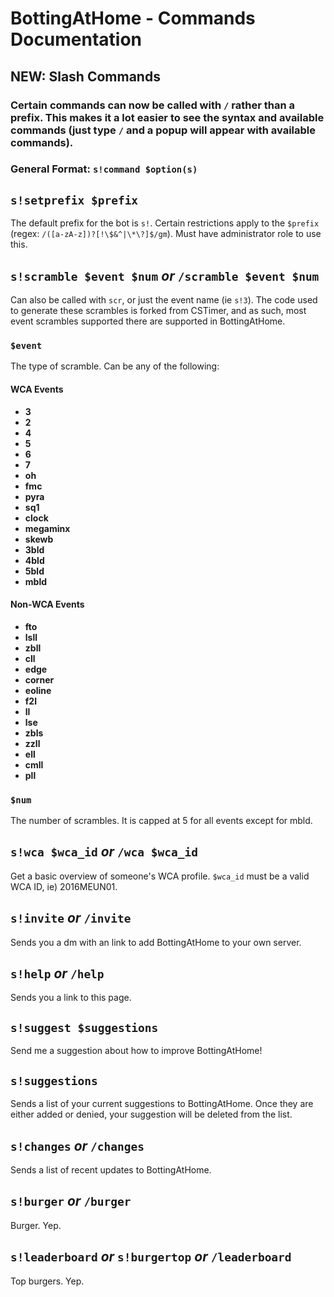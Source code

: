 # BottingAtHome - Commands Documentation

## NEW: Slash Commands
### Certain commands can now be called with `/` rather than a prefix. This makes it a lot easier to see the syntax and available commands (just type `/` and a popup will appear with available commands). 

### General Format: `s!command $option(s)`
## `s!setprefix $prefix`
The default prefix for the bot is `s!`. Certain restrictions apply to the `$prefix` (regex: `/([a-zA-z])?[!\$&^|\*\?]$/gm`). Must have administrator role to use this.


## `s!scramble $event $num` *or* `/scramble $event $num`

Can also be called with `scr`, or just the event name (ie `s!3`). The code used to generate these scrambles is forked from CSTimer, and as such, most event scrambles supported there are supported in BottingAtHome.

### `$event`

The type of scramble. Can be any of the following: 

#### WCA Events
- **3**
- **2**
- **4**
- **5**
- **6**
- **7**
- **oh**
- **fmc**
- **pyra**
- **sq1**
- **clock**
- **megaminx**
- **skewb**
- **3bld**
- **4bld**
- **5bld**
- **mbld**

#### Non-WCA Events
- **fto**
- **lsll**
- **zbll**
- **cll**
- **edge**
- **corner**
- **eoline**
- **f2l**
- **ll**
- **lse**
- **zbls**
- **zzll**
- **ell**
- **cmll**
- **pll**

### `$num`

The number of scrambles. It is capped at 5 for all events except for mbld.

## `s!wca $wca_id` *or* `/wca $wca_id`

Get a basic overview of someone's WCA profile. `$wca_id` must be a valid WCA ID, ie) 2016MEUN01.

## `s!invite` *or* `/invite`

Sends you a dm with an link to add BottingAtHome to your own server.

## `s!help` *or* `/help`

Sends you a link to this page.

## `s!suggest $suggestions`

Send me a suggestion about how to improve BottingAtHome!

## `s!suggestions`

Sends a list of your current suggestions to BottingAtHome. Once they are either added or denied, your suggestion will be deleted from the list.

## `s!changes` *or* `/changes`

Sends a list of recent updates to BottingAtHome.

## `s!burger` *or* `/burger`

Burger. Yep.

## `s!leaderboard` *or* `s!burgertop` *or* `/leaderboard`

Top burgers. Yep.
